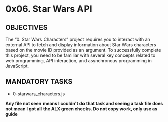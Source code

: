 # 0x06. Star Wars API

## OBJECTIVES
The “0. Star Wars Characters” project requires you to interact with an external API to fetch and display information about Star Wars characters based on the movie ID provided as an argument. To successfully complete this project, you need to be familiar with several key concepts related to web programming, API interaction, and asynchronous programming in JavaScript.

## MANDATORY TASKS
- 0-starwars_characters.js

**Any file not seen means I couldn't do that task and seeing a task file does not mean I got all the ALX green checks. Do not copy work, only use as guide**

